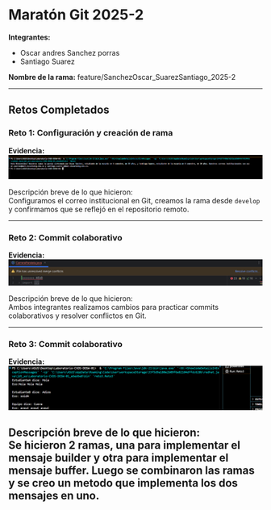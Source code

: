 # Maratón Git 2025-2

**Integrantes:**
- Oscar andres Sanchez porras
- Santiago Suarez

**Nombre de la rama:** feature/SanchezOscar_SuarezSantiago_2025-2

---

## Retos Completados

### Reto 1: Configuración y creación de rama
**Evidencia:**
![Captura](imagenes/reto1.png)

Descripción breve de lo que hicieron:  
Configuramos el correo institucional en Git, creamos la rama desde `develop` y confirmamos que se reflejó en el repositorio remoto.

---

### Reto 2: Commit colaborativo
**Evidencia:**
![Captura](imagenes/reto2.png)

Descripción breve de lo que hicieron:  
Ambos integrantes realizamos cambios para practicar commits colaborativos y resolver conflictos en Git.

---
### Reto 3: Commit colaborativo
**Evidencia:**
![Captura](imagenes/reto3.png)

Descripción breve de lo que hicieron:  
Se hicieron 2 ramas, una para implementar el mensaje builder y otra para implementar el mensaje buffer. Luego se
combinaron las ramas y se creo un metodo que implementa los dos mensajes en uno.
---